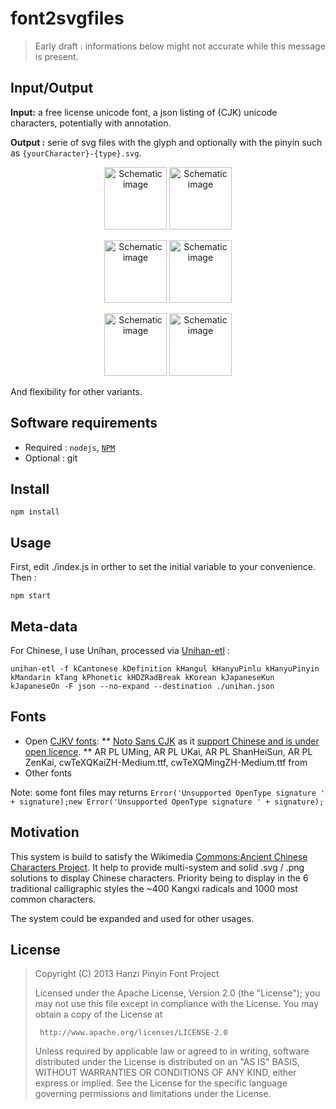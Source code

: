 # font2svgfiles

> Early draft : informations below might not accurate while this message is present.

## Input/Output
**Input:** a free license unicode font, a json listing of (CJK) unicode characters, potentially with annotation.

**Output :** serie of svg files with the glyph and optionally with the pinyin such as `{yourCharacter}-{type}.svg`.

<p align="center">
  <img width="100px" src="https://github.com/edouard-lopez/Hanzi-Pinyin-Font/blob/master//resources/tpl/annotation-top.png?raw=true" alt="Schematic image"/>
  <img width="100px" src="https://github.com/edouard-lopez/Hanzi-Pinyin-Font/blob/master//resources/tpl/annotation-bottom.png?raw=true" alt="Schematic image"/>
  </p>
  <p align="center">
  <img width="100px" src="https://github.com/edouard-lopez/Hanzi-Pinyin-Font/blob/master//resources/tpl/annotation-left-downward.png?raw=true" alt="Schematic image"/>
  <img width="100px" src="https://github.com/edouard-lopez/Hanzi-Pinyin-Font/blob/master//resources/tpl/annotation-left-upward.png?raw=true" alt="Schematic image"/>
  </p>
  <p align="center">
  <img width="100px" src="https://github.com/edouard-lopez/Hanzi-Pinyin-Font/blob/master//resources/tpl/annotation-right-downward.png?raw=true" alt="Schematic image"/>
  <img width="100px" src="https://github.com/edouard-lopez/Hanzi-Pinyin-Font/blob/master//resources/tpl/annotation-right-upward.png?raw=true" alt="Schematic image"/>
</p>

And flexibility for other variants.

## Software requirements

* Required : `nodejs`, [`NPM`](http://npmjs.org/)
* Optional : git


## Install

	npm install

## Usage
First, edit ./index.js in orther to set the initial variable to your convenience. Then :

	npm start

## Meta-data
For Chinese, I use Unihan, processed via [Unihan-etl](https://github.com/cihai/unihan-etl) :

	unihan-etl -f kCantonese kDefinition kHangul kHanyuPinlu kHanyuPinyin kMandarin kTang kPhonetic kHDZRadBreak kKorean kJapaneseKun kJapaneseOn -F json --no-expand --destination ./unihan.json

## Fonts

* Open [CJKV fonts](https://en.wikipedia.org/wiki/List_of_CJK_fonts):
** [Noto Sans CJK](https://github.com/googlei18n/noto-cjk) as it [support Chinese and is under open licence](https://www.wikiwand.com/en/Noto_fonts).
** AR PL UMing,	AR PL UKai, AR PL ShanHeiSun,	AR PL ZenKai, cwTeXQKaiZH-Medium.ttf, cwTeXQMingZH-Medium.ttf from [](http://zenozeng.github.io/Free-Chinese-Fonts/)
* Other fonts

Note: some font files may returns `Error('Unsupported OpenType signature ' + signature);new Error('Unsupported OpenType signature ' + signature);`

## Motivation

This system is build to satisfy the Wikimedia [Commons:Ancient Chinese Characters Project](https://commons.wikimedia.org/wiki/Commons:Ancient_Chinese_characters_project). It help to provide multi-system and solid .svg / .png solutions to display Chinese characters. Priority being to display in the 6 traditional calligraphic styles the ~400 Kangxi radicals and 1000 most common characters.

The system could be expanded and used for other usages.

## License

> Copyright (C) 2013 Hanzi Pinyin Font Project
>
> Licensed under the Apache License, Version 2.0 (the "License");
> you may not use this file except in compliance with the License.
> You may obtain a copy of the License at
>
>      http://www.apache.org/licenses/LICENSE-2.0
>
> Unless required by applicable law or agreed to in writing, software
> distributed under the License is distributed on an "AS IS" BASIS,
> WITHOUT WARRANTIES OR CONDITIONS OF ANY KIND, either express or implied.
> See the License for the specific language governing permissions and
> limitations under the License.
